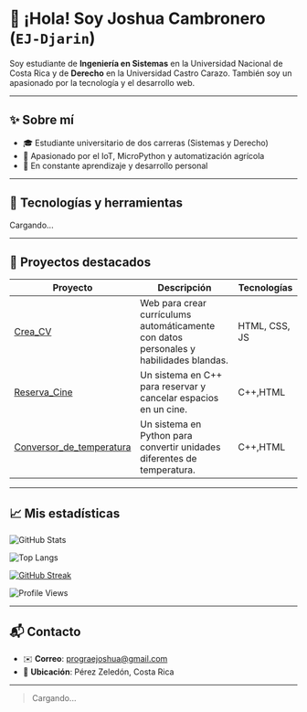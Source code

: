 # 👋 ¡Hola! Soy Joshua Cambronero (`EJ-Djarin`)

Soy estudiante de **Ingeniería en Sistemas** en la Universidad Nacional de Costa Rica y de **Derecho** en la Universidad Castro Carazo. También soy un apasionado por la tecnología y el desarrollo web.

---

## ✨ Sobre mí

- 🎓 Estudiante universitario de dos carreras (Sistemas y Derecho)
- 📡 Apasionado por el IoT, MicroPython y automatización agrícola
- 🌱 En constante aprendizaje y desarrollo personal

---

## 🚀 Tecnologías y herramientas

Cargando...

---

## 📂 Proyectos destacados

| Proyecto | Descripción | Tecnologías |
|---------|-------------|-------------|
| [Crea_CV](https://github.com/EJ-Djarin/Crea_CV) | Web para crear currículums automáticamente con datos personales y habilidades blandas. | HTML, CSS, JS |
| [Reserva_Cine](https://github.com/EJ-Djarin/Reserva_Cine) | Un sistema en C++ para reservar y cancelar espacios en un cine. | C++,HTML|
| [Conversor_de_temperatura](https://github.com/EJ-Djarin/Conversor_de_temperatura) | Un sistema en Python para convertir unidades diferentes de temperatura. | C++,HTML|



---

## 📈 Mis estadísticas

![GitHub Stats](https://github-readme-stats.vercel.app/api?username=EJ-Djarin&show_icons=true&theme=tokyonight)

![Top Langs](https://github-readme-stats.vercel.app/api/top-langs/?username=EJ-Djarin&layout=compact&theme=tokyonight)

[![GitHub Streak](https://streak-stats.demolab.com/?user=EJ-Djarin&theme=tokyonight)](https://git.io/streak-stats)

![Profile Views](https://komarev.com/ghpvc/?username=EJ-Djarin)







---

## 📬 Contacto
- ✉️ **Correo**: prograejoshua@gmail.com 
- 📍 **Ubicación**: Pérez Zeledón, Costa Rica
---

> Cargando...

